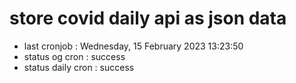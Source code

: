 # store covid daily api as json data

- last cronjob : Wednesday, 15 February 2023 13:23:50
- status og cron : success
- status daily cron : success
      
      